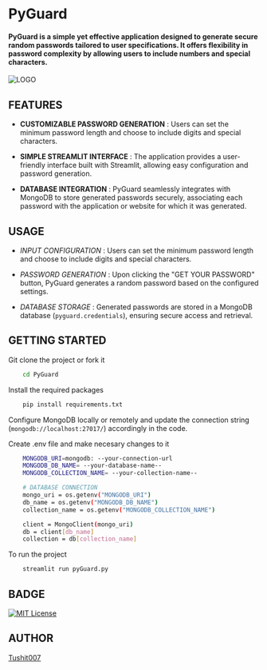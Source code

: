 
# PyGuard
#### PyGuard is a simple yet effective application designed to generate secure random passwords tailored to user specifications. It offers flexibility in password complexity by allowing users to include numbers and special characters.

![LOGO](Resources/LOGO/PyGuard-LOGO.png)

## FEATURES

- **CUSTOMIZABLE PASSWORD GENERATION** : Users can set the minimum password length and choose to include digits and special characters.

- **SIMPLE STREAMLIT INTERFACE** : The application provides a user-friendly interface built with Streamlit, allowing easy configuration and password generation.

- **DATABASE INTEGRATION** : PyGuard seamlessly integrates with MongoDB to store generated passwords securely, associating each password with the application or website for which it was generated.




## USAGE 
- *INPUT CONFIGURATION* : Users can set the minimum password length and choose to include digits and special characters.

- *PASSWORD GENERATION* : Upon clicking the "GET YOUR PASSWORD" button, PyGuard generates a random password based on the configured settings.

- *DATABASE STORAGE* : Generated passwords are stored in a MongoDB database (`pyguard.credentials`), ensuring secure access and retrieval.


## GETTING STARTED 

Git clone the project or fork it 
```bash
    cd PyGuard
```
Install the required packages
```bash
    pip install requirements.txt
```
Configure MongoDB locally or remotely and update the connection string (`mongodb://localhost:27017/`) accordingly in the code.

Create .env file and make necesary changes to it 
```bash
    MONGODB_URI=mongodb: --your-connection-url
    MONGODB_DB_NAME= --your-database-name--
    MONGODB_COLLECTION_NAME= --your-collection-name--
```

```bash
    # DATABASE CONNECTION
    mongo_uri = os.getenv("MONGODB_URI")
    db_name = os.getenv("MONGODB_DB_NAME")
    collection_name = os.getenv("MONGODB_COLLECTION_NAME")

    client = MongoClient(mongo_uri)
    db = client[db_name]
    collection = db[collection_name]
```
To run the project 
```bash
    streamlit run pyGuard.py
```


## BADGE 

[![MIT License](https://img.shields.io/badge/License-MIT-green.svg)](https://choosealicense.com/licenses/mit/)



## AUTHOR

[Tushit007](https://github.com/Tushit007)

